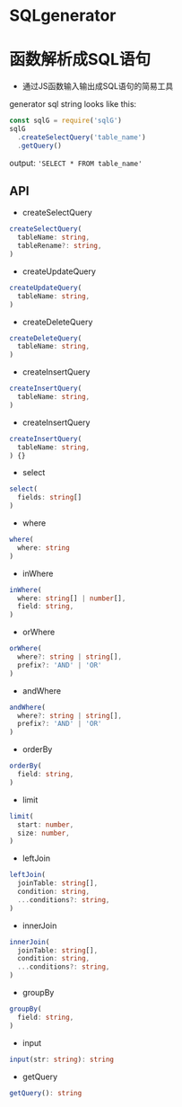 # SQLgenerator
# 函数解析成SQL语句

- 通过JS函数输入输出成SQL语句的简易工具

generator sql string looks like this:
```javascript
const sqlG = require('sqlG')
sqlG
  .createSelectQuery('table_name')
  .getQuery()
```

output: ```'SELECT * FROM table_name'```

## API

- createSelectQuery
```typescript
createSelectQuery(
  tableName: string,
  tableRename?: string,
)
```
- createUpdateQuery
```typescript
createUpdateQuery(
  tableName: string,
)
```
- createDeleteQuery
```typescript
createDeleteQuery(
  tableName: string,
)
```
- createInsertQuery
```typescript
createInsertQuery(
  tableName: string,
)
```
- createInsertQuery
```typescript
createInsertQuery(
  tableName: string,
) {}
```
- select
```typescript
select(
  fields: string[]
)
```
- where
```typescript
where(
  where: string
)
```
- inWhere
```typescript
inWhere(
  where: string[] | number[],
  field: string, 
)
```
- orWhere
```typescript
orWhere(
  where?: string | string[],
  prefix?: 'AND' | 'OR' 
)
```
- andWhere
```typescript
andWhere(
  where?: string | string[],
  prefix?: 'AND' | 'OR' 
)
```
- orderBy
```typescript
orderBy(
  field: string,
)
```
- limit
```typescript
limit(
  start: number,
  size: number,
)
```
- leftJoin
```typescript
leftJoin(
  joinTable: string[],
  condition: string, 
  ...conditions?: string,
)
```
- innerJoin
```typescript
innerJoin(
  joinTable: string[],
  condition: string, 
  ...conditions?: string,
)
```
- groupBy
```typescript
groupBy(
  field: string,
)
```
- input
```typescript
input(str: string): string
```
- getQuery
```typescript
getQuery(): string
```
